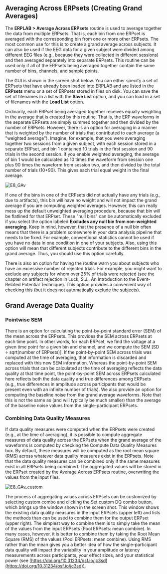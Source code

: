 ## Averaging Across ERPsets (Creating Grand Averages)
The **ERPLAB > Average Across ERPsets** routine is used to average together the data from multiple ERPsets.  That is, each bin from one ERPset is averaged with the corresponding bin from one or more other ERPsets.  The most common use for this is to create a grand average across subjects.  It can also be used if the EEG data for a given subject were divided among different EEG files (e.g., because they were collected in different sessions) and then averaged separately into separate ERPsets.  This routine can be used only if all of the ERPsets being averaged together contain the same number of bins, channels, and sample points.

The GUI is shown in the screen shot below.  You can either specify a set of ERPsets that have already been loaded into ERPLAB and are listed in the **ERPsets** menu or a set of ERPsets stored in files on disk.  You can save the set of filenames in a list with the **Save List** option, and you can load in a set of filenames with the **Load List** option.

Ordinarily, each ERPset being averaged together receives equally weighting in the average that is created by this routine.  That is, the ERP waveforms in the separate ERPsets are simply summed together and then divided by the number of ERPsets.  However, there is an option for averaging in a manner that is weighted by the number of trials that contributed to each average (a "weighted average").  Imagine, for example, that you were averaging together two sessions from a given subject, with each session stored in a separate ERPset, and bin 1 contained 10 trials in the first session and 90 trials in the second session.  If you enable weighted averaging, the average of bin 1 would be calculated as 10 times the waveform from session one plus 90 times the waveform from session two, and then divided by the total number of trials (10+90).  This gives each trial equal weight in the final average.

![E8_GAv](https://user-images.githubusercontent.com/5137405/78932724-e3769200-7a5c-11ea-8fc8-3755754cac48.png)



If one of the bins in one of the ERPsets did not actually have any trials (e.g., due to artifacts), this bin will have no weight and will not impact the grand average if you are computing weighted averages.  However, this can really mess up the default unweighted averaging procedure, because that bin will be flatlined for that ERPset.  These "null bins" can be automatically excluded if you select the option labeled **Excludes any null bin from non-weighted averaging**.  Keep in mind, however, that the presence of a null bin often means that there is a problem somewhere in your data analysis pipeline that needs to be fixed.  For example, conventional statistics cannot be used if you have no data in one condition in one of your subjects.  Also, using this option will mean that different subjects contribute to the different bins in the grand average.  Thus, you should use this option carefully.


There is also an option for having the routine warn you about subjects who have an excessive number of rejected trials.  For example, you might want to exclude any subjects for whom over 25% of trials were rejected (see the chapter on artifact rejection in Luck, S.J., An Introduction to the Event-Related Potential Technique).  This option provides a convenient way of checking this (but it does not automatically exclude the subjects).

## Grand Average Data Quality

### Pointwise SEM

There is an option for calculating the point-by-point standard error (SEM) of the mean across the ERPsets. This provides the SEM across ERPsets at each time point. In other words, for each ERPset, we find the voltage at a given time point for a given bin and channel, and we compute the SEM [SD ÷ sqrt(number of ERPsets)]. If the point-by-point SEM across trials was computed at the time of averaging, that information is discarded and replaced with this new SEM information. Whereas the point-by-point SEM across trials that can be calculated at the time of averaging reflects the data quality at that time point, the point-by-point SEM across ERPsets calculated here reflects both the data quality and true differences among ERPsets (e.g., true differences in amplitude across participants that would be present even with an infinite number of trials).
We also provide an option for computing the baseline noise from the grand average waveforms. Note that this is not the same as (and will typically be much smaller) than the average of the baseline noise values from the single-participant ERPsets.


### Combining Data Quality Measures

If data quality measures were computed when the ERPsets were created (e.g., at the time of averaging), it is possible to compute aggregate measures of data quality across the ERPsets when the grand average of the waveforms is computed by checking the Compute Data Quality Measures box. By default, these measures will be computed as the root mean square (RMS) across whatever data quality measures exist in the ERPsets. Note that the data quality measures can be combined only if the same measures exist in all ERPsets being combined. The aggregated values will be stored in the ERPset created by the Average Across ERPsets routine, overwriting the values from the input files.

![E8_GAv_custom](https://user-images.githubusercontent.com/5137405/78932751-effaea80-7a5c-11ea-9271-6ca56bcda1ea.png)


The process of aggregating values across ERPsets can be customized by selecting custom combo and clicking the Set custom DQ combo button, which brings up the window shown in the screen shot. This window shows the existing data quality measures in the input ERPsets (upper left) and lists the methods than can be used to combine them for the output ERPset (upper right). The simplest way to combine them is to simply take the mean of the values from the input ERPsets (Pool ERPsets: mean combine). In many cases, however, it is better to combine them by taking the Root Mean Square (RMS) of the values (Pool ERPsets: mean combine). Using RMS rather than the mean gives you a better idea of how the single-participant data quality will impact the variability in your amplitude or latency measurements across participants, your effect sizes, and your statistical power (see [https://doi.org/10.31234/osf.io/jc3sd](https://doi.org/10.31234/osf.io/jc3sd)).

